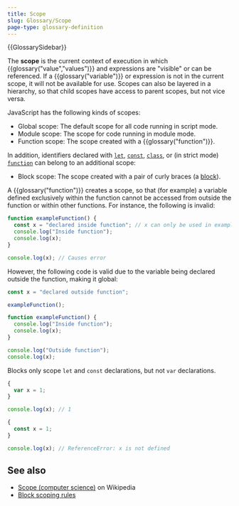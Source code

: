 ```yaml
---
title: Scope
slug: Glossary/Scope
page-type: glossary-definition
---
```


{{GlossarySidebar}}

The **scope** is the current context of execution in which {{glossary("value","values")}} and expressions are "visible" or can be referenced. If a {{glossary("variable")}} or expression is not in the current scope, it will not be available for use. Scopes can also be layered in a hierarchy, so that child scopes have access to parent scopes, but not vice versa.

JavaScript has the following kinds of scopes:

- Global scope: The default scope for all code running in script mode.
- Module scope: The scope for code running in module mode.
- Function scope: The scope created with a {{glossary("function")}}.

In addition, identifiers declared with [`let`](/en-US/docs/Web/JavaScript/Reference/Statements/let), [`const`](/en-US/docs/Web/JavaScript/Reference/Statements/const), [`class`](/en-US/docs/Web/JavaScript/Reference/Statements/class), or (in strict mode) [`function`](/en-US/docs/Web/JavaScript/Reference/Statements/function) can belong to an additional scope:

- Block scope: The scope created with a pair of curly braces (a [block](/en-US/docs/Web/JavaScript/Reference/Statements/block)).

A {{glossary("function")}} creates a scope, so that (for example) a variable defined exclusively within the function cannot be accessed from outside the function or within other functions. For instance, the following is invalid:

```js example-bad
function exampleFunction() {
  const x = "declared inside function"; // x can only be used in exampleFunction
  console.log("Inside function");
  console.log(x);
}

console.log(x); // Causes error
```

However, the following code is valid due to the variable being declared outside the function, making it global:

```js example-good
const x = "declared outside function";

exampleFunction();

function exampleFunction() {
  console.log("Inside function");
  console.log(x);
}

console.log("Outside function");
console.log(x);
```

Blocks only scope `let` and `const` declarations, but not `var` declarations.

```js example-good
{
  var x = 1;
}

console.log(x); // 1
```

```js example-bad
{
  const x = 1;
}

console.log(x); // ReferenceError: x is not defined
```

## See also

- [Scope (computer science)](<https://en.wikipedia.org/wiki/Scope_(computer_science)>) on Wikipedia
- [Block scoping rules](/en-US/docs/Web/JavaScript/Reference/Statements/block#block_scoping_rules_with_let_const_class_or_function_declaration_in_strict_mode)
